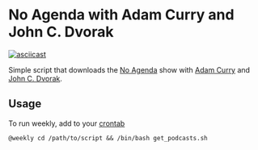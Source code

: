 # No Agenda with Adam Curry and John C. Dvorak

[![asciicast](https://asciinema.org/a/193942.png)](https://asciinema.org/a/193942)

Simple script that downloads the [No Agenda](http://noagendashow.com/) show with [Adam Curry](http://curry.com/) and [John C. Dvorak](http://www.dvorak.org/blog/).

## Usage

To run weekly, add to your [crontab](https://en.wikipedia.org/wiki/Cron)

```
@weekly cd /path/to/script && /bin/bash get_podcasts.sh
```
